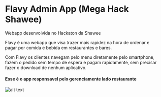 # Flavy Admin App (Mega Hack Shawee)

Webapp desenvolvida no Hackaton da Shawee

Flavy é uma webapp que visa trazer mais rapidez na hora de ordenar e pagar por comida e bebida em restaurantes e bares.

Com Flavy os clientes navegam pelo menu diretamente pelo smartphone, fazem o pedido sem tempo de espera e pagam rapidamente, sem precisar fazer o download de nenhum aplicativo.

#### Esse é o app responsavel pelo gerenciamente lado restaurante

![alt text](https://firebasestorage.googleapis.com/v0/b/flavy-app.appspot.com/o/Screenshot%202020-07-05%20at%2015.39.34.png?alt=media&token=5ff735b8-b55c-498a-b195-080757abf409)

